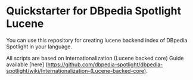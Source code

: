 Quickstarter for DBpedia Spotlight Lucene
===================

You can use this repository for creating lucene backend index of DBpedia Spotlight in your language.

All scripts are based on Internationalization (Lucene backed core) Guide available [here] (https://github.com/dbpedia-spotlight/dbpedia-spotlight/wiki/Internationalization-(Lucene-backed-core).




